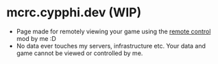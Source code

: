 # mcrc.cypphi.dev (WIP)
- Page made for remotely viewing your game using the [remote control](https://github.com/Cypphi/mc-remote-control) mod by me :D
- No data ever touches my servers, infrastructure etc. Your data and game cannot be viewed or controlled by me.
